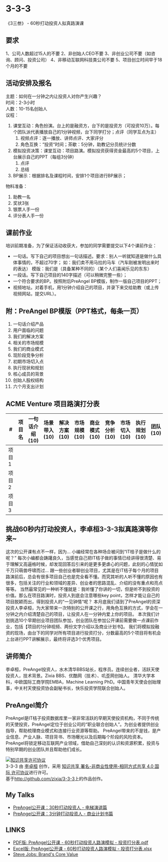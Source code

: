 # 3-3-3
《3三叁》 - 60秒打动投资人拟真路演课

## 要求

1、公司人数超过15人的不要
2、非创始人CEO不要
3、非创业公司不要（如咨询、顾问、投资公司）
4、非移动互联网科技类公司不要
5、项目创立时间早于18个月的不要

## 活动安排及报名

主题：如何在一分钟之内让投资人对你产生兴趣？  
时间：2-3小时  
人数：10-15名创始人  
议程：  
1. 课堂互动：角色扮演。台上的是融资方，台下的是投资方（可投资10万）。每个团队派代表播放自己的1分钟视频，台下同学打分；点评（同学互点为主）  
    1. 视频点评：逐一播放、讲师点评、大家评分  
    2. 角色互换：“投资“时间；茶歇：5分钟，助教记分员统计分数
1. 模拟投资决策：课堂互动：项目路演。模拟投资获得资金最高的5个项目，上台展示自己的PPT（每组3分钟）
    1. 点评
    1. 总结
1. BP展示：根据排名及课程时间，安排1个项目进行BP展示；

物料准备：
1. 助教一名
1. 奖状3张
1. 银票人手一份
1. 评分表人手一份

## 课前作业

培训前期准备，为了保证活动收获大，参加的同学需要提交以下4个课前作业：
* 一句话。写下自己的项目想出一句话描述。要求：别人一听就知道是做什么具体事情的，不超过70字； 
 如：我们卖不用马拉的马车（汽车刚被发明出来时的表达）
 模版：我们是（具备某种不同的）（某个人们喜闻乐见的东东）
* 一段话。写下自己项目的140字描述（可以稍微完整一些）；
* 一个符合要求的BP。按照附后PreAngel BP模版，制作一版自己项目的PPT；
* 视频地址。对着手机，用1分钟介绍自己的项目，并录下来交给助教（或上传视频网站，提交URL）。

## 附：PreAngel BP模版（PPT格式，每条一页）
1. 一句话介绍产品
2. 用户面临的问题
3. 我们的解决方案
4. 相关的市场规模
5. 我们的商业模式
6. 现阶段竞争分析
7. 初期市场切入点
8. 执行现状和规划
9. 核心成员的背景
10. 创始人股权结构
11. 六个月支出计划

## ACME Venture 项目路演打分表

|#|项目名|一句话介绍(10)|场景带入(10)|解决方案(10)|市场规模(10)|商业模式(10)|竞争分析(10)|市场切入(10)|执行规划(10)|团队(10)|资金股权(10)|最终得分(100)|【投资金额】|
| --- | --- | --- | --- | --- | --- | --- | --- | --- | --- | --- | --- | --- | --- |
| 项目1 |  |  |  |  |  |  |  |  |  |  |  |  |  |
| 项目2 |  |  |  |  |  |  |  |  |  |  |  |  |  |
| 项目3 |  |  |  |  |  |  |  |  |  |  |  |  |  |

## 挑战60秒内打动投资人，李卓桓3-3-3拟真路演等你来~
           
这次的公开课有点不一样，因为...
小编经常在各种场合被问到“IT桔子是做什么的呢？”
每次小编都会踌躇良久，当感觉自己把IT桔子做的事情已经讲得很清楚、易于理解又高逼格时候，却发现回答后引来的是更多更虐心的问题，此刻的心情犹如千万只萌兽呼啸而过...
跟一些创业者聊创业项目，尤其是在IT桔子每个月的项目路演前后，总会有很多项目自己也是完全看不懂。而究其听的人听不懂的原因也有很多，包括关注的行业和领域的差异、创业者的思路混乱、介绍的没有重点和亮点等等。
当然最常见的一种听不懂就是：我听懂了你讲的一切，但是听不到投资的价值。那么在项目路演时，投资人到底会注意哪些key point，怎样才能让自己的项目脱颖而出，得到投资人的“一见钟情“呢？
本月底我们请到了PreAngel的资深投资人李卓桓，为大家带来一次特别的公开课之行，用角色互换的方式，学会在一分钟之内介绍清楚自己的项目，让投资人在一分钟内爱上你的项目。
本次我们计划挑选10个早期创业项目团队参加，创业团队在参加公开课前需要做一点课前作业，包括【项目的1分钟视频、两份文字介绍以及商业计划书】。
我们将模拟投融资的现场，由台下的同学对所有项目进行投资打分，分数最高的5个项目将有机会上台进行PPT讲解展示，最终将评选3个优秀项目。

## 讲师简介
李卓桓，PreAngel投资人，水木清华BBS站长，程序员。连续创业者，活跃天使投资人，技术背景。Zixia BBS、优酷网（技术）、叽歪网创始人。
清华大学本科，中欧国际工商学院EMBA，Machine Learning PhD。中国青年天使会创始理事，中关村天使投资协会副秘书长，快乐投资学院联合创始人。

## PreAngel简介
PreAngel是IT桔子投资数据库里一家非常活跃的早期天使投资机构，不同于传统的天使投资，PreAngel定位于创业公司的“职业联合创始人”。为创业者提供创业指导，帮助梳理商业模式和连接行业资源等帮助。
PreAngel带来的不是钱，是产业信息、产业人脉、项目背书、市场曝光以及后期每个阶段的风险资本。PreAngel将锁定移动互联网产业领域，借助自己深刻的认识和资源积累，投资与特别早期的创业团队并且帮助他们成长。

<a rel="license" href="http://creativecommons.org/licenses/by-nc-sa/4.0/"><img alt="知识共享许可协议" style="border-width:0" src="https://i.creativecommons.org/l/by-nc-sa/4.0/88x31.png" /></a><br /><span xmlns:dct="http://purl.org/dc/terms/" property="dct:title">3-3-3</span> 由 <a xmlns:cc="http://creativecommons.org/ns#" href="http://weibo.com/lizhuohuan" property="cc:attributionName" rel="cc:attributionURL">李卓桓</a> 创作，采用 <a rel="license" href="http://creativecommons.org/licenses/by-nc-sa/4.0/">知识共享 署名-非商业性使用-相同方式共享 4.0 国际 许可协议</a>进行许可。<br />基于<a xmlns:dct="http://purl.org/dc/terms/" href="http://github.com/zixia/3-3-3" rel="dct:source">http://github.com/zixia/3-3-3</a>上的作品创作。

## My Talks

- [PreAngel公开课：30秒打动投资人 - 电梯演讲篇](https://pre-angel.com/selling-startup-via-elevator-pitch/)
- [PreAngel公开课：3分钟打动投资人 - 商业计划书篇](https://pre-angel.com/selling-startup-via-bizplan/)

## LINKS

* [PDF版: PreAngel公开课 - 60秒打动投资人路演模拟 - 投资打分表.pdf](https://zixia.github.io/3-3-3/downloads/PreAngel公开课%20-%2060秒打动投资人路演模拟%20-%20投资打分表.pdf)
* [Excel版: PreAngel公开课 - 60秒打动投资人路演模拟 - 投资打分表.xlsx](https://zixia.github.io/3-3-3/downloads/PreAngel公开课%20-%2060秒打动投资人路演模拟%20-%20投资打分表.xlsx)
* [Steve Jobs: Brand's Core Value](https://v.qq.com/x/page/z0550ssg6lw.html)
